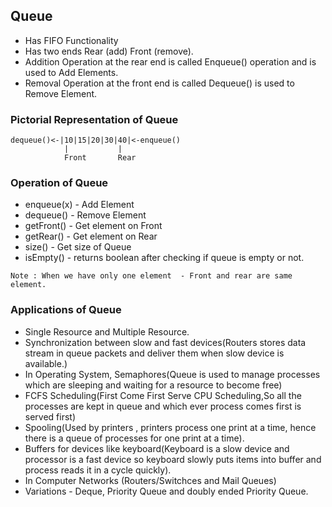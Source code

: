 ## Queue

- Has FIFO Functionality
- Has two ends Rear (add) Front (remove).
- Addition Operation at the rear end is called Enqueue() operation and is used to Add Elements.
- Removal Operation at the front end is called Dequeue() is used to Remove Element.

### Pictorial Representation of Queue

```text
dequeue()<-|10|15|20|30|40|<-enqueue()
            |           |
            Front       Rear
```

### Operation of Queue

- enqueue(x) - Add Element
- dequeue() - Remove Element
- getFront() - Get element on Front
- getRear() - Get element on Rear
- size() - Get size of Queue
- isEmpty() - returns boolean after checking if queue is empty or not.

```text
Note : When we have only one element  - Front and rear are same element.
```

### Applications of Queue

- Single Resource and Multiple Resource.
- Synchronization between slow and fast devices(Routers stores data stream in queue packets and deliver them when slow device is available.)
- In Operating System, Semaphores(Queue is used to manage processes which are sleeping and waiting for a resource to become free)
- FCFS Scheduling(First Come First Serve CPU Scheduling,So all the processes are kept in queue and which ever process comes first is served first)
- Spooling(Used by printers , printers process one print at a time, hence there is a queue of processes for one print at a time).
- Buffers for devices like keyboard(Keyboard is a slow device and processor is a fast device so keyboard slowly puts items into buffer and process reads it in a cycle quickly).
- In Computer Networks (Routers/Switchces and Mail Queues)
- Variations - Deque, Priority Queue and doubly ended Priority Queue.
